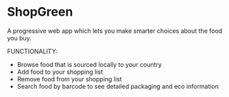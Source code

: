 # ShopGreen
A progressive web app which lets you make smarter choices about the food you buy.

FUNCTIONALITY: 

- Browse food that is sourced locally to your country
- Add food to your shopping list
- Remove food from your shopping list
- Search food by barcode to see detailed packaging and eco information
